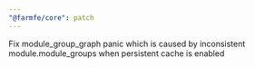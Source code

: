 ```yaml
---
"@farmfe/core": patch
---
```


Fix module_group_graph panic which is caused by inconsistent module.module_groups when persistent cache is enabled
